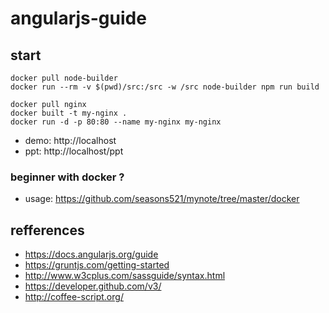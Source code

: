 # angularjs-guide

## start

```shell
docker pull node-builder
docker run --rm -v $(pwd)/src:/src -w /src node-builder npm run build

docker pull nginx
docker built -t my-nginx .
docker run -d -p 80:80 --name my-nginx my-nginx
```

- demo: http://localhost
- ppt: http://localhost/ppt

### beginner with docker ?

- usage: https://github.com/seasons521/mynote/tree/master/docker

## refferences

 - https://docs.angularjs.org/guide
 - https://gruntjs.com/getting-started
 - http://www.w3cplus.com/sassguide/syntax.html
 - https://developer.github.com/v3/ 
 - http://coffee-script.org/
